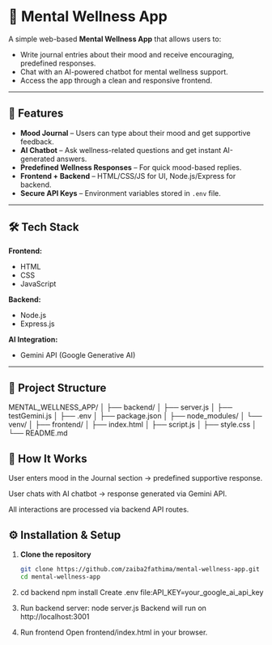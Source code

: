 # 🌿 Mental Wellness App

A simple web-based **Mental Wellness App** that allows users to:
- Write journal entries about their mood and receive encouraging, predefined responses.
- Chat with an AI-powered chatbot for mental wellness support.
- Access the app through a clean and responsive frontend.

---

## 📌 Features
- **Mood Journal** – Users can type about their mood and get supportive feedback.
- **AI Chatbot** – Ask wellness-related questions and get instant AI-generated answers.
- **Predefined Wellness Responses** – For quick mood-based replies.
- **Frontend + Backend** – HTML/CSS/JS for UI, Node.js/Express for backend.
- **Secure API Keys** – Environment variables stored in `.env` file.

---

## 🛠️ Tech Stack
**Frontend:**
- HTML
- CSS
- JavaScript

**Backend:**
- Node.js
- Express.js

**AI Integration:**
- Gemini API (Google Generative AI)

---

## 📂 Project Structure

MENTAL_WELLNESS_APP/
│
├── backend/ 
│ ├── server.js 
│ ├── testGemini.js 
│ ├── .env 
│ ├── package.json
│ ├── node_modules/ 
│ └── venv/ 
│
├── frontend/ 
│ ├── index.html
│ ├── script.js
│ ├── style.css
│
└── README.md

## 🚀 How It Works

User enters mood in the Journal section → predefined supportive response.

User chats with AI chatbot → response generated via Gemini API.

All interactions are processed via backend API routes.

## ⚙️ Installation & Setup
1. **Clone the repository**
   ```bash
   git clone https://github.com/zaiba2fathima/mental-wellness-app.git
   cd mental-wellness-app

2. cd backend
   npm install
   Create .env file:API_KEY=your_google_ai_api_key

3. Run backend server: node server.js
   Backend will run on http://localhost:3001

4. Run frontend
   Open frontend/index.html in your browser.

